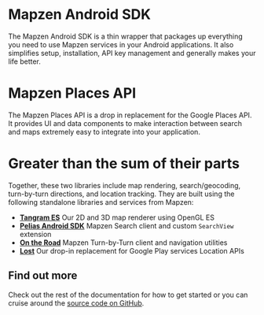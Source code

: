 # Mapzen Android SDK

The Mapzen Android SDK is a thin wrapper that packages up everything you need to use Mapzen services in your Android applications. It also simplifies setup, installation, API key management and generally makes your life better.

# Mapzen Places API

The Mapzen Places API is a drop in replacement for the Google Places API. It provides UI and data components to make interaction between search and maps extremely easy to integrate into your application.

# Greater than the sum of their parts
Together, these two libraries include map rendering, search/geocoding, turn-by-turn directions, and location tracking. They are built using the following standalone libraries and services from Mapzen:

- **[Tangram ES](https://github.com/tangrams/tangram-es/)** Our 2D and 3D map renderer using OpenGL ES
- **[Pelias Android SDK](https://github.com/pelias/pelias-android-sdk)** Mapzen Search client and custom `SearchView` extension
- **[On the Road](https://github.com/mapzen/on-the-road)** Mapzen Turn-by-Turn client and navigation utilities
- **[Lost](https://github.com/mapzen/lost)** Our drop-in replacement for Google Play services Location APIs

## Find out more
Check out the rest of the documentation for how to get started or you can cruise around the [source code on GitHub](https://github.com/mapzen/android).
